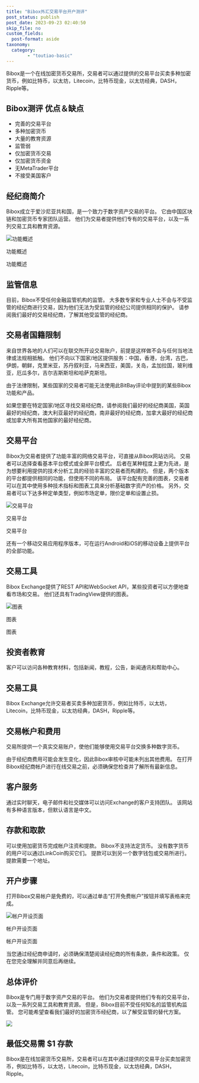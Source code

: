 ```yaml
---
title: "Bibox外汇交易平台开户测评"
post_status: publish
post_date: 2023-09-23 02:40:50
skip_file: no
custom_fields: 
  post-format: aside
taxonomy:
  category:
        - "toutiao-basic"
---
```


Bibox是一个在线加密货币交易所，交易者可以通过提供的交易平台买卖多种加密货币，例如比特币，以太坊，Litecoin，比特币现金，以太坊经典，DASH，Ripple等。

## Bibox测评 优点＆缺点

- 完善的交易平台
- 多种加密货币
- 大量的教育资源
- 监管弱
- 仅加密货币交易
- 仅加密货币资金
- 无MetaTrader平台
- 不接受美国客户

## 经纪商简介

Bibox成立于爱沙尼亚共和国，是一个致力于数字资产交易的平台。 它由中国区块链和加密货币专家团队运营。 他们为交易者提供他们专有的交易平台，以及一系列交易工具和教育资源。

![功能概述](https://cdn.fendou.la/funstoutiao/2020/11/Bibox-Review-Features-Overview.png "功能概述")

功能概述

功能概述

## 监管信息

目前，Bibox不受任何金融监管机构的监管。 大多数专家和专业人士不会与不受监管的经纪商进行交易，因为他们无法为受监管的经纪公司提供相同的保护。 请参阅我们最好的交易经纪商，了解其他受监管的经纪商。

## 交易者国籍限制

来自世界各地的人们可以在联交所开设交易账户，前提是这样做不会与任何当地法律或法规相抵触。 他们不向以下国家/地区提供服务：中国，香港，台湾，古巴，伊朗，朝鲜，克里米亚，苏丹叙利亚，马来西亚，美国，关岛，孟加拉国，玻利维亚，厄瓜多尔，吉尔吉斯斯坦和哈萨克斯坦。

由于法律限制，某些国家的交易者可能无法使用此BitBay评论中提到的某些Bibox功能和产品。

如果您要在特定国家/地区寻找交易经纪商，请参阅我们最好的经纪商美国，英国最好的经纪商，澳大利亚最好的经纪商，南非最好的经纪商，加拿大最好的经纪商或加拿大所有其他国家的最好经纪商。

## 交易平台

Bibox为交易者提供了功能丰富的网络交易平台，可直接从Bibox网站访问。 交易者可以选择查看基本平台模式或全屏平台模式。 后者在某种程度上更为先进，是为想要利用提供的技术分析工具的经验丰富的交易者而构建的。 但是，两个版本的平台都提供相同的功能，但使用不同的布局。 该平台配有完善的图表，交易者可以在其中使用多种技术指标和图表工具来分析基础数字资产的价格。 另外，交易者可以下达多种定单类型，例如市场定单，限价定单和设置止损。

![交易平台](https://cdn.fendou.la/funstoutiao/2020/11/Bibox-Review-Trading-Platform.png "交易平台")

交易平台

交易平台

还有一个移动交易应用程序版本，可在运行Android和iOS的移动设备上提供平台的全部功能。

## 交易工具

Bibox Exchange提供了REST API和WebSocket API，某些投资者可以方便地查看市场和交易。 他们还具有TradingView提供的图表。

![图表](https://cdn.fendou.la/funstoutiao/2020/11/Bibox-Review-Charts.png "图表")

图表

图表

## 投资者教育

客户可以访问各种教育材料，包括新闻，教程，公告，新闻通讯和帮助中心。

## 交易工具

Bibox Exchange允许交易者买卖多种加密货币，例如比特币，以太坊，Litecoin，比特币现金，以太坊经典，DASH，Ripple等。

## 交易帐户和费用

交易所提供一个真实交易账户，使他们能够使用交易平台交换多种数字货币。

由于经纪商费用可能会发生变化，因此Bibox审核中可能未列出其他费用。 在打开Bibox经纪商帐户进行在线交易之前，必须确保您检查并了解所有最新信息。

## 客户服务

通过实时聊天，电子邮件和社交媒体可以访问Exchange的客户支持团队。 该网站有多种语言版本，但默认语言是中文。

## 存款和取款

可以使用加密货币完成帐户注资和提款。 Bibox不支持法定货币。 没有数字货币的用户可以通过LinkCoin购买它们。 提款可以到另一个数字钱包或交易所进行。 提款需要一个地址。

## 开户步骤

打开Bibox交易帐户是免费的，可以通过单击“打开免费帐户”按钮并填写表格来完成。

![帐户开设页面](https://cdn.fendou.la/funstoutiao/2020/11/Bibox-Review-Account-Opening-Page.png "帐户开设页面")

帐户开设页面

帐户开设页面

当您通过经纪商申请时，必须确保清楚阅读经纪商的所有条款，条件和政策。 仅在您完全理解并同意后再继续。

## 总体评价

Bibox是专门用于数字资产交易的平台。 他们为交易者提供他们专有的交易平台，以及一系列交易工具和教育资源。 但是，Bibox目前不受任何知名的监管机构监管。 您可能希望查看我们最好的加密货币经纪商，以了解受监管的替代方案。

![](https://cdn.fendou.la/funstoutiao/2020/11/Bibox-Logo.png)

## 最低交易需 $1 存款

Bibox是在线加密货币交易所，交易者可以在其中通过提供的交易平台买卖加密货币，例如比特币，以太坊，Litecoin，比特币现金，以太坊经典，DASH，Ripple。
